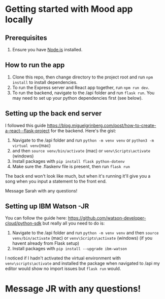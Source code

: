 # Getting started with Mood app locally

## Prerequisites

1. Ensure you have [Node.js](https://nodejs.org/en/download/) installed.

## How to run the app

1. Clone this repo, then change directory to the project root and run `npm install` to install dependencies.
2. To run the Express server and React app together, run `npm run dev`.
3. To run the backend, navigate to the /api folder and run `flask run`. You may need to set up your python dependencies first (see below).

## Setting up the back end server 
I followed this guide https://blog.miguelgrinberg.com/post/how-to-create-a-react--flask-project for the backend. Here's the gist:

1. Navigate to the /api folder and run `python -m venv venv` or `python3 -m virtual venv`(mac) 
2. and then `source venv/bin/activate` (mac) or `venv\Scripts\activate` (windows)
3. Install packages with `pip install flask python-dotenv`
4. Make sure the .flaskenv file is present, then run `flask run`

The back end won't look like much, but when it's running it'll give you a song when you input a statement to the front end. 

Message Sarah with any questions!

## Setting up IBM Watson -JR
You can follow the guide here: https://github.com/watson-developer-cloud/python-sdk but really all you need to do is:

1. Navigate to the /api folder and run `python -m venv venv` and then `source venv/bin/activate` (mac) or `venv\Scripts\activate` (windows) (if you havent already from Flask setup)
2. Install packages with `pip install --upgrade ibm-watson`

I noticed if I hadn't activated the virtual environment with `venv\scripts\activate` and installed the package when navigated to /api my editor would show no import issues but `flask run` would.

Message JR with any questions!
=======
